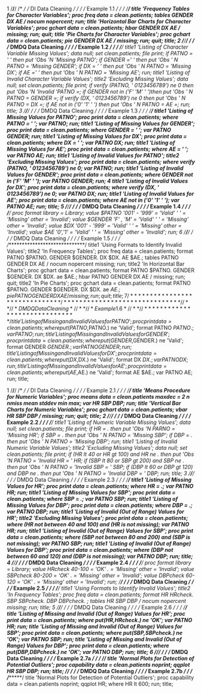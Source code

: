 1
/******************************/******************************/
/* */
/* DI Data Cleaning */
/* */
/* Example 1.1 */
/* */
/******************************/
title 'Frequency Tables for Character Variables';
proc freq data = clean.patients;
tables GENDER DX AE / nocum nopercent;
run;
title 'Horizontal Bar Charts for Character Variables';
proc gchart data = clean.patients;
hbar GENDER DX AE / missing;
run;
quit;
title 'Pie Charts for Character Variables';
proc gchart data = clean.patients;
pie GENDER DX AE / missing;
run;
quit;
title;
2
/******************************/******************************/
/* */
/* DMDQ Data Cleaning */
/* */
/* Example 1.2 */
/* */
/******************************/
title1 'Listing of Character Variable Missing Values';
data _null_;
set clean.patients;
file print;
if PATNO = ' ' then put 'Obs '_N_ 'Missing PATNO';
if GENDER =' ' then put 'Obs ' _N_ PATNO = 'Missing GENDER';
if DX = ' ' then put 'Obs ' _N_ PATNO = 'Missing DX';
if AE =' ' then put 'Obs ' _N_ PATNO = 'Missing AE';
run;
title1 'Listing of Invalid Character Variable Values';
title2 'Excluding Missing Values';
data _null_;
set clean.patients;
file print;
if verify (PATNO, ' 0123456789') ne 0 then
put 'Obs '_N_ 'Invalid 'PATNO =;
if GENDER not in ('F' 'M' ' ')then
put 'Obs ' _N_ PATNO = GENDER =;
if verify (DX, ' 0123456789') ne 0 then
put 'Obs ' _N_ PATNO = DX =;
if AE not in ('0' '1' ' ') then
put 'Obs ' _N_ PATNO = AE =;
run;
title;
3
/******************************/******************************/
/* */
/* DMDQ Data Cleaning */
/* */
/* Example 1.3 */
/* */
/******************************/
title1 'Listing of Missing Values for PATNO';
proc print data = clean.patients;
where PATNO = ' ';
var PATNO;
run;
title1 'Listing of Missing Values for GENDER';
proc print data = clean.patients;
where GENDER = ' ';
var PATNO GENDER;
run;
title1 'Listing of Missing Values for DX';
proc print data = clean.patients;
where DX = ' ';
var PATNO DX;
run;
title1 'Listing of Missing Values for AE';
proc print data = clean.patients;
where AE = ' ';
var PATNO AE;
run;
title1 'Listing of Invalid Values for PATNO';
title2 'Excluding Missing Values';
proc print data = clean.patients;
where verify (PATNO, ' 0123456789') ne 0;
var PATNO;
run;
title1 'Listing of Invalid Values for GENDER';
proc print data = clean.patients;
where GENDER not in ('F' 'M' ' ');
var PATNO GENDER;
run;
4
title1 'Listing of Invalid Values for DX';
proc print data = clean.patients;
where verify (DX, ' 0123456789') ne 0;
var PATNO DX;
run;
title1 'Listing of Invalid Values for AE';
proc print data = clean.patients;
where AE not in ('0' '1' ' ');
var PATNO AE;
run;
title;
5
/******************************/******************************/
/* */
/* DMDQ Data Cleaning */
/* */
/* Example 1.4 */
/* */
/******************************/
proc format library = Library;
value $PATNO '001' - '999' = 'Valid'
' ' = 'Missing'
other = 'Invalid';
value $GENDER 'F' , 'M' = 'Valid'
' ' = 'Missing'
other = 'Invalid';
value $DX '001' - '999' = 'Valid'
' ' = 'Missing'
other = 'Invalid';
value $AE '0','1' = 'Valid'
' ' = 'Missing'
other = 'Invalid';
run;
6
/******************************/******************************/
/* */
/* DMDQ Data Cleaning */
/* */
/* Example 1.5 */
/* */
/******************************/
title1 'Using Formats to Identify Invalid Values';
title2 'In Frequency Tables';
proc freq data = clean.patients;
format PATNO $PATNO. GENDER $GENDER. DX $DX. AE $AE.;
tables PATNO GENDER DX AE / nocum nopercent missing;
run;
title2 'In Horizontal Bar Charts';
proc gchart data = clean.patients;
format PATNO $PATNO. GENDER $GENDER. DX $DX. ae $AE.;
hbar PATNO GENDER DX AE / missing;
run;
quit;
title2 'In Pie Charts';
proc gchart data = clean.patients;
format PATNO $PATNO. GENDER $GENDER. DX $DX. ae $AE.;
pie PATNO GENDER DX AE / missing;
run;
quit;
title;
7
/******************************/******************************/
/* */
/* DMDQ Data Cleaning */
/* */
/* Example 1.6 */
/* */
/******************************/
title 'Listing of Missing and Invalid Values for PATNO';
proc print data = clean.patients;
where put(PATNO,$PATNO.) ne 'Valid';
format PATNO $PATNO.;
var PATNO;
run;
title 'Listing of Missing and Invalid Values for GENDER';
proc print data = clean.patients;
where put(GENDER,$GENDER.) ne 'Valid';
format GENDER $GENDER.;
var PATNO GENDER;
run;
title 'Listing of Missing and Invalid Values for DX';
proc print data = clean.patients;
where put(DX,$DX.) ne 'Valid';
format DX $DX.;
var PATNO DX;
run;
title 'Listing of Missing and Invalid Values for AE';
proc print data = clean.patients;
where put(AE,$AE.) ne 'Valid';
format AE $AE.;
var PATNO AE;
run;
title;  
  
    
      
        
          
1
/******************************/******************************/
/* */
/* DI Data Cleaning */
/* */
/* Example 2.1 */
/* */
/******************************/
title 'Means Procedure for Numeric Variables';
proc means data = clean.patients maxdec = 2
n nmiss mean stddev min max;
var HR SBP DBP;
run;
title 'Vertical Bar Charts for Numeric Variables';
proc gchart data = clean.patients;
vbar HR SBP DBP / missing;
run;
quit;
title;
2
/******************************/******************************/
/* */
/* DMDQ Data Cleaning */
/* */
/* Example 2.2 */
/* */
/******************************/
title1 'Listing of Numeric Variable Missing Values';
data _null_;
set clean.patients;
file print;
if HR = . then put 'Obs '_N_ PARNO = 'Missing HR';
if SBP = . then put 'Obs ' _N_ PATNO = 'Missing SBP';
if DBP = . then put 'Obs ' _N_ PATNO = 'Missing DBP';
run;
title1 'Listing of Invalid Numeric Variable Values';
title2 'Excluding Missing Values';
data _null_;
set clean.patients;
file print;
if (HR lt 40 or HR gt 100) and HR ne . then
put 'Obs '_N_ PATNO = 'Invalid HR = ' HR;
if (SBP lt 80 or SBP gt 200) and SBP ne . then
put 'Obs ' _N_ PATNO = 'Invalid SBP = ' SBP;
if (DBP lt 60 or DBP gt 120) and DBP ne . then
put 'Obs ' _N_ PATNO = 'Invalid DBP = ' DBP;
run;
title;
3
/******************************/******************************/
/* */
/* DMDQ Data Cleaning */
/* */
/* Example 2.3 */
/* */
/******************************/
title1 'Listing of Missing Values for HR';
proc print data = clean.patients;
where HR = .;
var PATNO HR;
run;
title1 'Listing of Missing Values for SBP';
proc print data = clean.patients;
where SBP = .;
var PATNO SBP;
run;
title1 'Listing of Missing Values for DBP';
proc print data = clean.patients;
where DBP = .;
var PATNO DBP;
run;
title1 'Listing of Invalid (Out of Range) Values for HR';
title2 'Excluding Missing Values';
proc print data = clean.patients;
where (HR not between 40 and 100) and (HR is not missing);
var PATNO HR;
run;
title1 'Listing of Invalid (Out of Range) Values for SBP';
proc print data = clean.patients;
where (SBP not between 80 and 200) and (SBP is not missing);
var PATNO SBP;
run;
title1 'Listing of Invalid (Out of Range) Values for DBP';
proc print data = clean.patients;
where (DBP not between 60 and 120) and (DBP is not missing);
var PATNO DBP;
run;
title;
4
/******************************/******************************/
/* */
/* DMDQ Data Cleaning */
/* */
/* Example 2.4 */
/* */
/******************************/
proc format library = Library;
value HRcheck 40-100 = 'OK'
. = 'Missing'
other = 'Invalid';
value SBPcheck 80-200 = 'OK'
. = 'Missing'
other = 'Invalid';
value DBPcheck 60-120 = 'OK'
. = 'Missing'
other = 'Invalid';
run;
/******************************/
/* */
/* DMDQ Data Cleaning */
/* */
/* Example 2.5 */
/* */
/******************************/
title1 'Using Formats to Identify Invalid Values';
title2 'In Frequency Tables';
proc freq data = clean.patients;
format HR HRcheck. SBP SBPcheck. DBP DBPcheck. ;
tables HR SBP DBP / nocum nopercent missing;
run;
title;
5
/******************************/******************************/
/* */
/* DMDQ Data Cleaning */
/* */
/* Example 2.6 */
/* */
/******************************/
title 'Listing of Missing and Invalid (Out of Range) Values for HR';
proc print data = clean.patients;
where put(HR,HRcheck.) ne 'OK';
var PATNO HR;
run;
title 'Listing of Missing and Invalid (Out of Range) Values for SBP';
proc print data = clean.patients;
where put(SBP,SBPcheck.) ne 'OK';
var PATNO SBP;
run;
title 'Listing of Missing and Invalid (Out of Range) Values for DBP';
proc print data = clean.patients;
where put(DBP,DBPcheck.) ne 'OK';
var PATNO DBP;
run;
title;
6
/************************/******************************/
/* */
/* DMDQ Data Cleaning */
/* */
/* Example 2.7a */
/* */
/******************************/
title 'Normal Plots for Detection of Potential Outliers';
proc capability data = clean.patients noprint;
qqplot HR SBP DBP;
run;
title;
/******************************/
/* */
/* DMDQ Data Cleaning */
/* */
/* Example 2.7b */
/* */
/******************************/
title 'Normal Plots for Detection of Potential Outliers';
proc capability data = clean.patients noprint;
qqplot HR;
where HR lt 600;
run;
title;  
  
    
      
       
        
          
  
  
